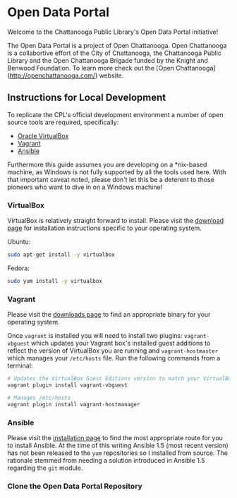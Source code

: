 Open Data Portal
================

Welcome to the Chattanooga Public Library's Open Data Portal initiative! 

The Open Data Portal is a project of Open Chattanooga. Open Chattanooga is a collabortive effort of the City of Chattanooga, the Chattanooga Public Library and the Open Chattanooga Brigade funded by the Knight and Benwood Foundation. To learn more check out the [Open Chattanooga] (http://openchattanooga.com/) website. 

## Instructions for Local Development

To replicate the CPL's official development environment a number of open source tools are required, specifically: 

* [Oracle VirtualBox](https://www.virtualbox.org/)
* [Vagrant](http://www.vagrantup.com/)
* [Ansible](http://www.ansible.com/home)

Furthermore this guide assumes you are developing on a *nix-based machine, as Windows is not fully supported by all the tools used here. With that important caveat noted, please don't let this be a deterent to those pioneers who want to dive in on a Windows machine!

### VirtualBox

VirtualBox is relatively straight forward to install. Please visit the [download page](https://www.virtualbox.org/wiki/Downloads) for installation instructions specific to your operating system.

Ubuntu:
```bash
sudo apt-get install -y virtualbox
```

Fedora:
```bash
sudo yum install -y virtualbox
```

### Vagrant

Please visit the [downloads page](http://www.vagrantup.com/downloads.html) to find an appropriate binary for your operating system.

Once `vagrant` is installed you will need to install two plugins: `vagrant-vbguest` which updates your Vagrant box's installed guest additions to reflect the version of VirtualBox you are running and `vagrant-hostmaster` which manages your `/etc/hosts` file.  Run the following commands from a terminal:

```bash
# Updates the VirtualBox Guest Editions version to match your VirtualBox version
vagrant plugin install vagrant-vbguest

# Manages /etc/hosts 
vagrant plugin install vagrant-hostmanager
```

### Ansible

Please visit the [installation page](http://docs.ansible.com/intro_installation.html#running-from-source) to find the most appropriate route for you to install Ansible. At the time of this writing Ansible 1.5 (most recent version) has not been released to the `yum` repositories so I installed from source. The rationale stemmed from needing a solution introduced in Ansible 1.5 regarding the `git` module.

### Clone the Open Data Portal Repository
